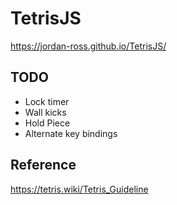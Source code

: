 # TetrisJS
https://jordan-ross.github.io/TetrisJS/

## TODO
- Lock timer
- Wall kicks
- Hold Piece
- Alternate key bindings

## Reference 
https://tetris.wiki/Tetris_Guideline
